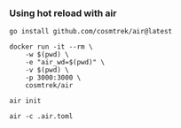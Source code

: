 ### Using hot reload with air

```
go install github.com/cosmtrek/air@latest

docker run -it --rm \
    -w $(pwd) \
    -e "air_wd=$(pwd)" \
    -v $(pwd) \
    -p 3000:3000 \
    cosmtrek/air

air init

air -c .air.toml
```
